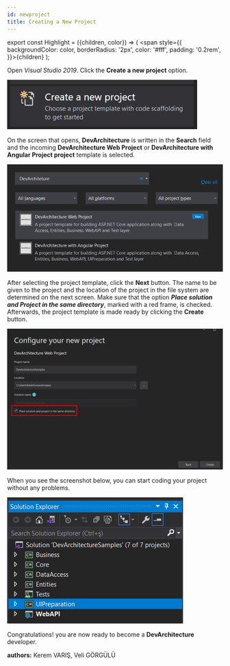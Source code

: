 ```yaml
---
id: newproject
title: Creating a New Project
---
```

export const Highlight = ({children, color}) => ( <span style={{
      backgroundColor: color,
      borderRadius: '2px',
      color: '#fff',
      padding: '0.2rem',
    }}>{children}</span> );


Open *Visual Studio 2019*. Click the **Create a new project** option.

![](./../media/image2.png)

On the screen that opens, **DevArchitecture** is written in the **Search** field and
the incoming **DevArchitecture Web Project** or **DevArchitecture with Angular Project project**
template is selected.

![](./../media/image3.png)

After selecting the project template, click the **Next** button.
The name to be given to the project and the location of the project
in the file system are determined on the next screen. Make sure that
the option ***<Highlight color="#FF0000">Place solution and
Project in the same directory</Highlight>***, marked
with a red frame, is checked. Afterwards, the project template is made
ready by clicking the **Create** button.

![](./../media/image4.png)

When you see the screenshot below, you can start coding your project without any problems.

![](./../media/image5.png)

Congratulations! you are now ready to become a **DevArchitecture** developer.

**authors:** Kerem VARIŞ, Veli GÖRGÜLÜ